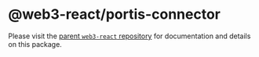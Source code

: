# @web3-react/portis-connector

Please visit the [parent `web3-react` repository](https://github.com/NoahZinsmeister/web3-react) for documentation and details on this package.

